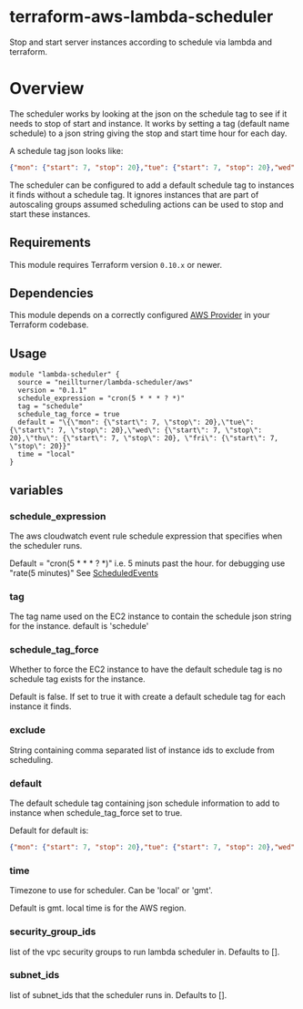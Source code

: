 # terraform-aws-lambda-scheduler
Stop and start server instances according to schedule via lambda and terraform.

# Overview

The scheduler works by looking at the json on the schedule tag to see if it needs to stop of start and instance.
It works by setting a tag (default name schedule) to a json string giving the stop and start time hour for each day.

A schedule tag json looks like:
```json
{"mon": {"start": 7, "stop": 20},"tue": {"start": 7, "stop": 20},"wed": {"start": 7, "stop": 20},"thu": {"start": 7, "stop": 20}, "fri": {"start": 7, "stop": 20}}
```

The scheduler can be configured to add a default schedule tag to instances it finds without a schedule tag.
It ignores instances that are part of autoscaling groups assumed scheduling actions can be used to stop and start these instances.


## Requirements

This module requires Terraform version `0.10.x` or newer.

## Dependencies

This module depends on a correctly configured [AWS Provider](https://www.terraform.io/docs/providers/aws/index.html) in your Terraform codebase.

## Usage

```
module "lambda-scheduler" {
  source = "neillturner/lambda-scheduler/aws"
  version = "0.1.1"
  schedule_expression = "cron(5 * * * ? *)"
  tag = "schedule"
  schedule_tag_force = true
  default = "\{\"mon": {\"start\": 7, \"stop\": 20},\"tue\": {\"start\": 7, \"stop\": 20},\"wed\": {\"start\": 7, \"stop\": 20},\"thu\": {\"start\": 7, \"stop\": 20}, \"fri\": {\"start\": 7, \"stop\": 20}}"
  time = "local"
}
```
## variables

### schedule_expression
The aws cloudwatch event rule schedule expression that specifies when the scheduler runs.

Default = "cron(5 * * * ? *)"  i.e. 5 minuts past the hour. for debugging use "rate(5 minutes)" See [ScheduledEvents](https://docs.aws.amazon.com/AmazonCloudWatch/latest/events/ScheduledEvents.html)

### tag
The tag name used on the EC2 instance to contain the schedule json string for the instance. default is 'schedule'

### schedule_tag_force
Whether to force the EC2 instance to have the default schedule tag is no schedule tag exists for the instance.

Default is false. If set to true it with create a default schedule tag for each instance it finds.

### exclude
String containing comma separated list of instance ids to exclude from scheduling.

### default
The default schedule tag containing json schedule information to add to instance when schedule_tag_force set to true.

Default for default is:
```json
{"mon": {"start": 7, "stop": 20},"tue": {"start": 7, "stop": 20},"wed": {"start": 7, "stop": 20},"thu": {"start": 7, "stop": 20}, "fri": {"start": 7, "stop": 20}}
```

### time
Timezone to use for scheduler. Can be 'local' or 'gmt'.

Default is gmt. local time is for the AWS region.

### security_group_ids
list of the vpc security groups to run lambda scheduler in. Defaults to [].

### subnet_ids
list of subnet_ids that the scheduler runs in. Defaults to [].

